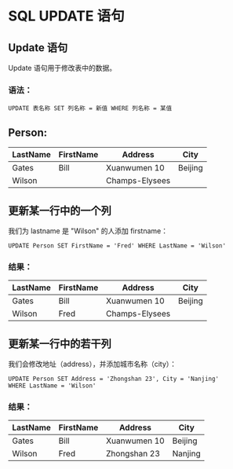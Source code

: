 # SQL UPDATE 语句

## Update 语句

Update 语句用于修改表中的数据。

### 语法：

```
UPDATE 表名称 SET 列名称 = 新值 WHERE 列名称 = 某值
```

## Person:

| LastName | FirstName | Address        | City    |
| -------- | --------- | -------------- | ------- |
| Gates    | Bill      | Xuanwumen 10   | Beijing |
| Wilson   |           | Champs-Elysees |         |

## 更新某一行中的一个列

我们为 lastname 是 "Wilson" 的人添加 firstname：

```
UPDATE Person SET FirstName = 'Fred' WHERE LastName = 'Wilson' 
```

### 结果：

| LastName | FirstName | Address        | City    |
| -------- | --------- | -------------- | ------- |
| Gates    | Bill      | Xuanwumen 10   | Beijing |
| Wilson   | Fred      | Champs-Elysees |         |

## 更新某一行中的若干列

我们会修改地址（address），并添加城市名称（city）：

```
UPDATE Person SET Address = 'Zhongshan 23', City = 'Nanjing'
WHERE LastName = 'Wilson'
```

### 结果：

| LastName | FirstName | Address      | City    |
| -------- | --------- | ------------ | ------- |
| Gates    | Bill      | Xuanwumen 10 | Beijing |
| Wilson   | Fred      | Zhongshan 23 | Nanjing |